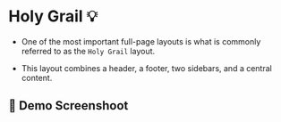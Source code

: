# Holy Grail :bulb: 

- One of the most important full-page layouts is what is commonly referred to as the `Holy Grail` layout.

- This layout combines a header, a footer, two sidebars, and a central content. 

## :camera_flash: Demo Screenshoot 

